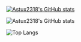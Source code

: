 [![Astux2318's GitHub stats](https://github-readme-stats.vercel.app/api?username=Astux2318)](https://github.com/anuraghazra/github-readme-stats)

![Astux2318's GitHub stats](https://github-readme-stats.vercel.app/api?username=Astux2318&show_icons=true)

![Top Langs](https://github-readme-stats.vercel.app/api/top-langs/?username=Astux2318)
